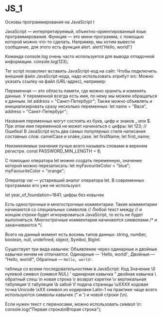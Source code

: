 # JS_1
Основы программирования на JavaScript I

JavaScript — интерпретируемый, объектно-ориентированный язык программирования.
Функция — это мини-программа, с помощью которой можно что-то сделать. 
Например, мы хотим вывести сообщение, для этого есть функция alert. alert('Hello, world!')

Команда console.log очень часто используется для вывода отладочной информации. console.log(123);

Тег script позволяет вставить JavaScript-код на сайт. <script></script>
Чтобы подключить внешний файл JavaScript-кода, надо использовать атрибут src: <script src="js/script.js"></script>
Можно указать ссылку на файл (URL-адрес), например: <script src="https://example.com/somescripts/script.js"></script>

Переменная — это область памяти, где можно хранить и изменять данные. 
У переменной всегда есть имя, по нему мы можем обращаться к данным.  let address = "Санкт-Петербург";
Также можно объявлять и инициализировать сразу несколько переменных: let name = "Вася", address = "Санкт-Петербург";

Названия переменных могут состоять из букв, цифр и знаков _ или $. При этом имя переменной не может начинаться с цифры: let 123; // Ошибка!
В JavaScript есть два самых популярных стиля написания составных слов: camelCase и snake_case. let firstName; let first_name;

Неизменяемые значения лучше всего называть словами в верхнем регистре. const PASSWORD_MIN_LENGTH = 8;

С помощью оператора let можно создать переменную, значение которой можно перезаписать: 
let myFavouriteColor = "blue"; 
myFavouriteColor = "orange";

Оператор var — устаревший аналог оператора let. В современных программах его уже не используют.

let year_of_foundation=1841; цифры без ковычек 

Есть однострочные и многострочные комментарии. Такие комментарии начинаются со специальных символов //
Любой текст между // и концом строки будет игнорироваться JavaScript, то есть не будет выполняться. 
Многострочные комментарии начинаются символами /* и заканчиваются */.

Всего на данный момент есть восемь типов данных: string,
number,
boolean,
null,
undefined,
object,
Symbol,
BigInt.

Существует три вида кавычек: Объявление через одинарные и двойные кавычки ничем не отличается.
Одинарные — 'Hello, world!',
Двойные — "Hello, world!",
Обратные — `Hello, world!`.

таблица со всеми последовательностями в JavaScript:
Код	Значение
\0	нулевой символ (символ NUL)
\'	одинарная кавычка
\"	двойная кавычка
\\	обратный слеш
\n	новая строка
\r	возврат каретки
\v	вертикальная табуляция
\t	табуляция
\b	забой
\f	подача страницы
\uXXXX	кодовая точка Unicode
\xXX	символ из кодировки Latin-1
на практике чаще всего используются символы кавычек (\" и \') и новой строки (\n).

Если нужен текст с переносами, можно использовать символ \n: console.log("Первая строка\nВторая строка");
